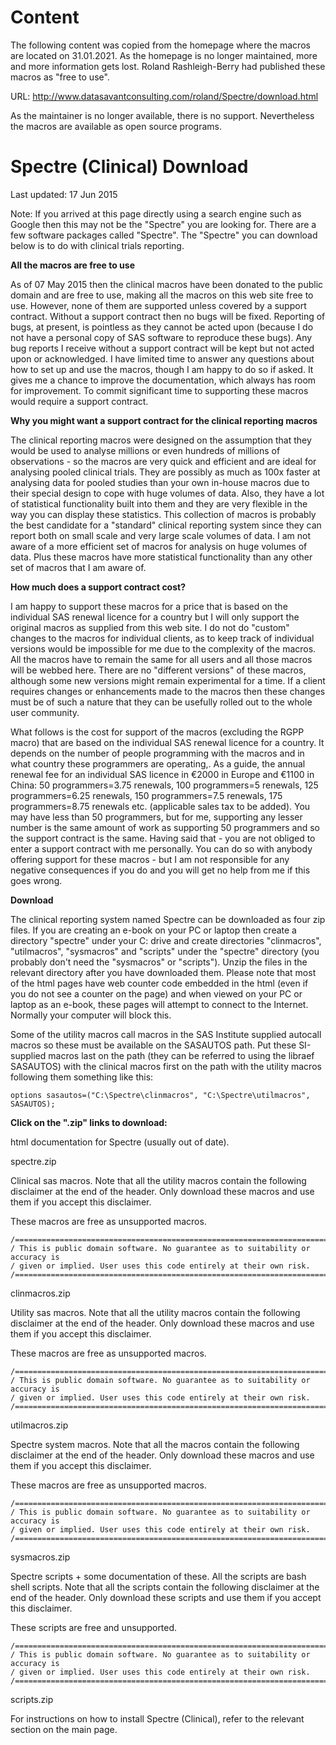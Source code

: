 # Content

The following content was copied from the homepage where the macros are located on 31.01.2021. As the homepage is no longer maintained, more and more information gets lost. Roland Rashleigh-Berry had published these macros as "free to use".

URL: http://www.datasavantconsulting.com/roland/Spectre/download.html

As the maintainer is no longer available, there is no support. Nevertheless the macros are available as open source programs.

# Spectre (Clinical) Download

Last updated: 17 Jun 2015

Note: If you arrived at this page directly using a search engine such as Google then this may not be the "Spectre" you are looking for. There are a few software packages called "Spectre". The "Spectre" you can download below is to do with clinical trials reporting.
 

**All the macros are free to use**

As of 07 May 2015 then the clinical macros have been donated to the public domain and are free to use, making all the macros on this web site free to use. However, none of them are supported unless covered by a support contract. Without a support contract then no bugs will be fixed. Reporting of bugs, at present, is pointless as they cannot be acted upon (because I do not have a personal copy of SAS software to reproduce these bugs). Any bug reports I receive without a support contract will be kept but not acted upon or acknowledged. I have limited time to answer any questions about how to set up and use the macros, though I am happy to do so if asked. It gives me a chance to improve the documentation, which always has room for improvement. To commit significant time to supporting these macros would require a support contract.

**Why you might want a support contract for the clinical reporting macros**

The clinical reporting macros were designed on the assumption that they would be used to analyse millions or even hundreds of millions of observations - so the macros are very quick and efficient and are ideal for analysing pooled clinical trials. They are possibly as much as 100x faster at analysing data for pooled studies than your own in-house macros due to their special design to cope with huge volumes of data. Also, they have a lot of statistical functionality built into them and they are very flexible in the way you can display these statistics. This collection of macros is probably the best candidate for a "standard" clinical reporting system since they can report both on small scale and very large scale volumes of data. I am not aware of a more efficient set of macros for analysis on huge volumes of data. Plus these macros have more statistical functionality than any other set of macros that I am aware of.

**How much does a support contract cost?**

I am happy to support these macros for a price that is based on the individual SAS renewal licence for a country but I will only support the original macros as supplied from this web site. I do not do "custom" changes to the macros for individual clients, as to keep track of individual versions would be impossible for me due to the complexity of the macros. All the macros have to remain the same for all users and all those macros will be webbed here. There are no "different versions" of these macros, although some new versions might remain experimental for a time. If a client requires changes or enhancements made to the macros then these changes must be of such a nature that they can be usefully rolled out to the whole user community.

What follows is the cost for support of the macros (excluding the RGPP macro) that are based on the individual SAS renewal licence for a country. It depends on the number of people programming with the macros and in what country these programmers are operating,. As a guide, the annual renewal fee for an individual SAS licence in €2000 in Europe and €1100 in China: 50 programmers=3.75 renewals, 100 programmers=5 renewals, 125 programmers=6.25 renewals, 150 programmers=7.5 renewals, 175 programmers=8.75 renewals etc. (applicable sales tax to be added). You may have less than 50 programmers, but for me, supporting any lesser number is the same amount of work as supporting 50 programmers and so the support contract is the same. Having said that - you are not obliged to enter a support contract with me personally. You can do so with anybody offering support for these macros - but I am not responsible for any negative consequences if you do and you will get no help from me if this goes wrong.

**Download**

The clinical reporting system named Spectre can be downloaded as four zip files. If you are creating an e-book on your PC or laptop then create a directory "spectre" under your C: drive and create directories "clinmacros", "utilmacros", "sysmacros" and "scripts" under the "spectre" directory (you probably don't need the "sysmacros" or "scripts"). Unzip the files in the relevant directory after you have downloaded them. Please note that most of the html pages have web counter code embedded in the html (even if you do not see a counter on the page) and when viewed on your PC or laptop as an e-book, these pages will attempt to connect to the Internet. Normally your computer will block this.

Some of the utility macros call macros in the SAS Institute supplied autocall macros so these must be available on the SASAUTOS path. Put these SI-supplied macros last on the path (they can be referred to using the libraef SASAUTOS) with the clinical macros first on the path with the utility macros following them something like this:

```
options sasautos=("C:\Spectre\clinmacros", "C:\Spectre\utilmacros", SASAUTOS);
```
 

**Click on the ".zip" links to download:**

html documentation for Spectre (usually out of date).

spectre.zip
 

Clinical sas macros. Note that all the utility macros contain the following disclaimer at the end of the header. Only download these macros and use them if you accept this disclaimer.

These macros are free as unsupported macros.

```
/===============================================================================
/ This is public domain software. No guarantee as to suitability or accuracy is
/ given or implied. User uses this code entirely at their own risk.
/=============================================================================*/
```

clinmacros.zip
 

Utility sas macros. Note that all the utility macros contain the following disclaimer at the end of the header. Only download these macros and use them if you accept this disclaimer.

These macros are free as unsupported macros.
 
```
/===============================================================================
/ This is public domain software. No guarantee as to suitability or accuracy is
/ given or implied. User uses this code entirely at their own risk.
/=============================================================================*/
```

utilmacros.zip
 

Spectre system macros. Note that all the macros contain the following disclaimer at the end of the header. Only download these macros and use them if you accept this disclaimer.

These macros are free as unsupported macros.
 
```
/===============================================================================
/ This is public domain software. No guarantee as to suitability or accuracy is
/ given or implied. User uses this code entirely at their own risk.
/=============================================================================*/
```

sysmacros.zip
 

Spectre scripts + some documentation of these. All the scripts are bash shell scripts. Note that all the scripts contain the following disclaimer at the end of the header. Only download these scripts and use them if you accept this disclaimer.

These scripts are free and unsupported.
 
```
/===============================================================================
/ This is public domain software. No guarantee as to suitability or accuracy is
/ given or implied. User uses this code entirely at their own risk.
/=============================================================================*/
```

scripts.zip
 

For instructions on how to install Spectre (Clinical), refer to the relevant section on the main page.